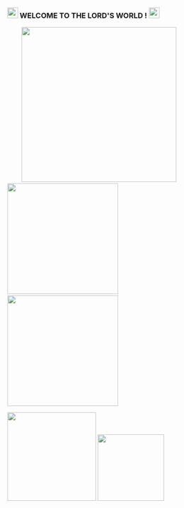 ###  <img src="https://github.com/kogisin/kogisin/blob/main/gifs/hi.gif" width=24> WELCOME TO THE LORD'S WORLD ! <img src="https://github.com/kogisin/kogisin/blob/main/gifs/hi.gif" width=24>

&nbsp;&nbsp;&nbsp;&nbsp;&nbsp;&nbsp;&nbsp; <img src="https://www.retro-synthwave.com/wp-content/uploads/2016/10/retro-synthwave_GIF-00-41.gif" width="350px">
&nbsp;&nbsp;&nbsp;&nbsp;&nbsp;&nbsp;&nbsp; <img src="https://www.retro-synthwave.com/wp-content/uploads/2016/10/retro-synthwave_GIF-00-15.gif" width="250px">
&nbsp;&nbsp;&nbsp;&nbsp;&nbsp;&nbsp;&nbsp; <img src="https://www.retro-synthwave.com/wp-content/uploads/2016/10/retro-synthwave_GIF-00-10.gif" width="250px">
<p align="centre">
    <img align="centre" src="https://github-readme-stats-eight-theta.vercel.app/api?username=Lord-V15&show_icons=true&hide_border=true&include_all_commits=true&count_private=true&bg_color=00000000&theme=radical" height="200px"/>
  <img height="150px" src="https://github-readme-stats.vercel.app/api/top-langs/?username=Lord-V15&hide=html&hide_title=true&hide_border=true&layout=compact&langs_count=8&theme=radical&bg_color=00000000" />
</p>
